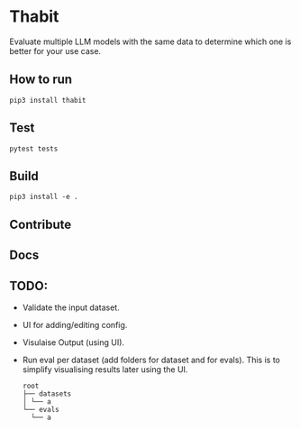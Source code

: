 # Thabit

Evaluate multiple LLM models with the same data to determine which one is better for your use case.

## How to run

```shell
pip3 install thabit
```

## Test

```shell
pytest tests
```

## Build

```shell
pip3 install -e .
```

## Contribute

## Docs

## TODO:

- Validate the input dataset.
- UI for adding/editing config.
- Visulaise Output (using UI).
- Run eval per dataset (add folders for dataset and for evals).
  This is to simplify visualising results later using the UI.

  ```
  root
  ├── datasets
  │ └── a
  └── evals
    └── a
  ```
